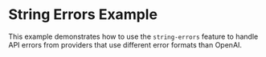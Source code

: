 # String Errors Example

This example demonstrates how to use the `string-errors` feature to handle API errors from providers that use different error formats than OpenAI.